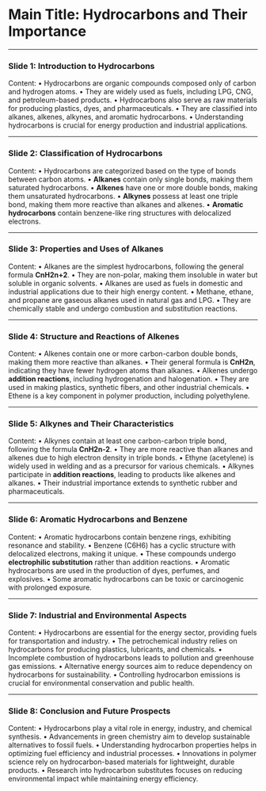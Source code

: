 # Main Title: **Hydrocarbons and Their Importance**

---

### **Slide 1: Introduction to Hydrocarbons**
Content:
• Hydrocarbons are organic compounds composed only of carbon and hydrogen atoms.
• They are widely used as fuels, including LPG, CNG, and petroleum-based products.
• Hydrocarbons also serve as raw materials for producing plastics, dyes, and pharmaceuticals.
• They are classified into alkanes, alkenes, alkynes, and aromatic hydrocarbons.
• Understanding hydrocarbons is crucial for energy production and industrial applications.

---

### **Slide 2: Classification of Hydrocarbons**
Content:
• Hydrocarbons are categorized based on the type of bonds between carbon atoms.
• **Alkanes** contain only single bonds, making them saturated hydrocarbons.
• **Alkenes** have one or more double bonds, making them unsaturated hydrocarbons.
• **Alkynes** possess at least one triple bond, making them more reactive than alkanes and alkenes.
• **Aromatic hydrocarbons** contain benzene-like ring structures with delocalized electrons.

---

### **Slide 3: Properties and Uses of Alkanes**
Content:
• Alkanes are the simplest hydrocarbons, following the general formula **CnH2n+2**.
• They are non-polar, making them insoluble in water but soluble in organic solvents.
• Alkanes are used as fuels in domestic and industrial applications due to their high energy content.
• Methane, ethane, and propane are gaseous alkanes used in natural gas and LPG.
• They are chemically stable and undergo combustion and substitution reactions.

---

### **Slide 4: Structure and Reactions of Alkenes**
Content:
• Alkenes contain one or more carbon-carbon double bonds, making them more reactive than alkanes.
• Their general formula is **CnH2n**, indicating they have fewer hydrogen atoms than alkanes.
• Alkenes undergo **addition reactions**, including hydrogenation and halogenation.
• They are used in making plastics, synthetic fibers, and other industrial chemicals.
• Ethene is a key component in polymer production, including polyethylene.

---

### **Slide 5: Alkynes and Their Characteristics**
Content:
• Alkynes contain at least one carbon-carbon triple bond, following the formula **CnH2n-2**.
• They are more reactive than alkanes and alkenes due to high electron density in triple bonds.
• Ethyne (acetylene) is widely used in welding and as a precursor for various chemicals.
• Alkynes participate in **addition reactions**, leading to products like alkenes and alkanes.
• Their industrial importance extends to synthetic rubber and pharmaceuticals.

---

### **Slide 6: Aromatic Hydrocarbons and Benzene**
Content:
• Aromatic hydrocarbons contain benzene rings, exhibiting resonance and stability.
• Benzene (C6H6) has a cyclic structure with delocalized electrons, making it unique.
• These compounds undergo **electrophilic substitution** rather than addition reactions.
• Aromatic hydrocarbons are used in the production of dyes, perfumes, and explosives.
• Some aromatic hydrocarbons can be toxic or carcinogenic with prolonged exposure.

---

### **Slide 7: Industrial and Environmental Aspects**
Content:
• Hydrocarbons are essential for the energy sector, providing fuels for transportation and industry.
• The petrochemical industry relies on hydrocarbons for producing plastics, lubricants, and chemicals.
• Incomplete combustion of hydrocarbons leads to pollution and greenhouse gas emissions.
• Alternative energy sources aim to reduce dependency on hydrocarbons for sustainability.
• Controlling hydrocarbon emissions is crucial for environmental conservation and public health.

---

### **Slide 8: Conclusion and Future Prospects**
Content:
• Hydrocarbons play a vital role in energy, industry, and chemical synthesis.
• Advancements in green chemistry aim to develop sustainable alternatives to fossil fuels.
• Understanding hydrocarbon properties helps in optimizing fuel efficiency and industrial processes.
• Innovations in polymer science rely on hydrocarbon-based materials for lightweight, durable products.
• Research into hydrocarbon substitutes focuses on reducing environmental impact while maintaining energy efficiency.
